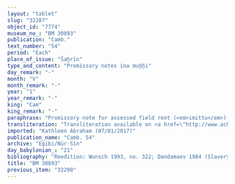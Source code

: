 ```yaml
---
layout: "tablet"
slug: "32287"
object_id: "7774"
museum_no_: "BM 30893"
publication: "Camb."
text_number: "54"
period: "Each"
place_of_issue: "Šaḫrīn"
type_and_content: "Promissory notes ina muẖẖi"
day_remark: "-"
month: "V"
month_remark: "-"
year: "1"
year_remark: "-"
king: "Cam"
king_remark: "-"
paraphrase: "Promissory note for assessed field rent (<em>imittu</em>), to be delivered in dates.<br /> <strong>B</strong> owes 12.0.0.0 kor of dates to <strong>A</strong>, slave of <strong>C</strong>. It is the assessed field rent (<em>imitti eqli</em>) on <strong>D</strong>&rsquo;s field, located at the river flats (<em>raqqatu</em>) of the Borsippa canal opposite to [broken off] (<em>pānat</em> x x me&scaron;), which is pledged to <strong>A</strong>. The full amount (<em>gamru</em>) of dates should be delivered in one instalment according to the creditor&rsquo;s measure at the Borsippa canal. Delivery is due in Arahsamna (VIII). Payment for the tithe of the Nergal-temple (<em>e&scaron;r&ucirc; &scaron;a Nergal</em>) has been settled (<em>eṭēru </em>G Stat). Names of 2 witnesses and the scribe: Bēl-iddin/Nab&ucirc;-mukīn-zēri//S&icirc;n-&scaron;ad&ucirc;nu.<br /> &nbsp;<br /> <strong>A </strong>= Nergal-rēṣūa, slave of <strong>C</strong>; <strong>B </strong>= Bēl-iddin/Nab&ucirc;-balāssu-iqbi//Egibi; <strong>C </strong>= Iddin-Marduk/Iqī&scaron;āya//Nūr-S&icirc;n; <strong>D </strong>= Nergal-nāṣir/Nādin"
transliteration: "Transliteration available on <a href=\"http://www.achemenet.com/en/item/?/textual-sources/texts-by-languages-and-scripts/babylonian/other-private-archives/1675019\" target=\"_blank\">Achemenet</a>"
imported: "Kathleen Abraham (07/01/2017)"
publication_name: "Camb. 54"
archive: "Egibi/Nūr-Sîn"
day_babylonian_: "21"
bibliography: "Reedition: Wunsch 1993, no. 322; Dandamaev 1984 (Slavery), 368, no. 61; Shiff 1987, no. 213"
title: "BM 30893"
previous_item: "32290"
---
```

